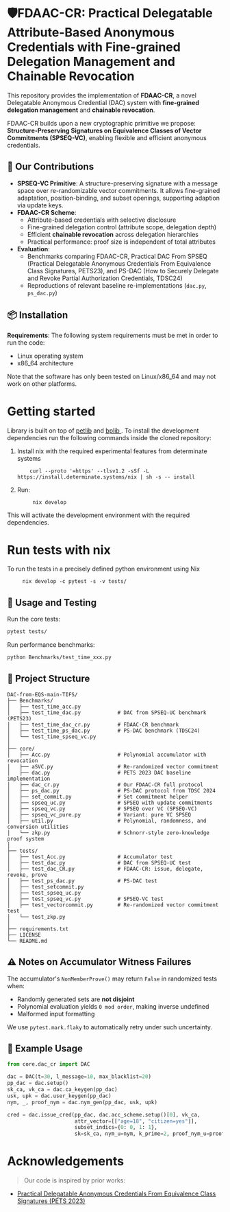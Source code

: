 # 🛡️FDAAC-CR: Practical Delegatable Attribute-Based Anonymous Credentials with Fine-grained Delegation Management and Chainable Revocation

This repository provides the implementation of **FDAAC-CR**, a novel Delegatable Anonymous Credential (DAC) system with **fine-grained delegation management** and **chainable revocation**.

FDAAC-CR builds upon a new cryptographic primitive we propose: **Structure-Preserving Signatures on Equivalence Classes of Vector Commitments (SPSEQ-VC)**, enabling flexible and efficient anonymous credentials.


## 🔬 Our Contributions

- **SPSEQ-VC Primitive**: A structure-preserving signature with a message space over re-randomizable vector commitments. It allows fine-grained adaptation, position-binding, and subset openings, supporting adaption via update keys.
- **FDAAC-CR Scheme**:
  - Attribute-based credentials with selective disclosure
  - Fine-grained delegation control (attribute scope, delegation depth)
  - Efficient **chainable revocation** across delegation hierarchies
  - Practical performance: proof size is independent of total attributes
- **Evaluation**:
  - Benchmarks comparing FDAAC-CR, Practical DAC From SPSEQ (Practical Delegatable Anonymous Credentials From Equivalence Class Signatures, PETS23), and PS-DAC (How to Securely Delegate and Revoke Partial  Authorization Credentials, TDSC24)
  - Reproductions of relevant baseline re-implementations (`dac.py`, `ps_dac.py`)

## 📦 Installation


**Requirements**:
The following system requirements must be met in order to run the code:

- Linux operating system
- x86_64 architecture

Note that the software has only been tested on Linux/x86_64 and may not work on other platforms.

#  Getting started
Library is built on top of [petlib](https://github.com/gdanezis/petlib) and [bplib ](https://github.com/gdanezis/bplib). To install the development dependencies run the following commands inside the cloned repository:

1. Install nix with the required experimental features from determinate systems

           curl --proto '=https' --tlsv1.2 -sSf -L https://install.determinate.systems/nix | sh -s -- install
    
2. Run: 
            
            nix develop

This will activate the development environment with the required dependencies.

# Run tests with nix

To run the tests in a precisely defined python environment using Nix 
         
         nix develop -c pytest -s -v tests/


## 🧪 Usage and Testing

Run the core tests:
```bash
pytest tests/
```

Run performance benchmarks:
```bash
python Benchmarks/test_time_xxx.py
```

## 📁 Project Structure

```
DAC-from-EQS-main-TIFS/
├── Benchmarks/
│   ├── test_time_acc.py
│   ├── test_time_dac.py            # DAC from SPSEQ-UC benchmark (PETS23)
│   ├── test_time_dac_cr.py         # FDAAC-CR benchmark
│   ├── test_time_ps_dac.py         # PS-DAC benchmark (TDSC24)
│   └── test_time_spseq_vc.py
│
├── core/
│   ├── Acc.py                      # Polynomial accumulator with revocation
│   ├── aSVC.py                     # Re-randomized vector commitment
│   ├── dac.py                      # PETS 2023 DAC baseline implementation
│   ├── dac_cr.py                   # Our FDAAC-CR full protocol
│   ├── ps_dac.py                   # PS-DAC protocol from TDSC 2024
│   ├── set_commit.py               # Set commitment helper
│   ├── spseq_uc.py                 # SPSEQ with update commitments
│   ├── spseq_vc.py                 # SPSEQ over VC (SPSEQ-VC)
│   ├── spseq_vc_pure.py            # Variant: pure VC SPSEQ
│   ├── util.py                     # Polynomial, randomness, and conversion utilities
│   └── zkp.py                      # Schnorr-style zero-knowledge proof system
│
├── tests/
│   ├── test_Acc.py                 # Accumulator test
│   ├── test_dac.py                 # DAC from SPSEQ-UC test
│   ├── test_dac_CR.py              # FDAAC-CR: issue, delegate, revoke, prove
│   ├── test_ps_dac.py              # PS-DAC test
│   ├── test_setcommit.py
│   ├── test_spseq_uc.py
│   ├── test_spseq_vc.py            # SPSEQ-VC test
│   ├── test_vectorcommit.py        # Re-randomized vector commitment test
│   └── test_zkp.py
│
├── requirements.txt
├── LICENSE
└── README.md
```

## ⚠️ Notes on Accumulator Witness Failures

The accumulator's `NonMemberProve()` may return `False` in randomized tests when:
- Randomly generated sets are **not disjoint**
- Polynomial evaluation yields `0 mod order`, making inverse undefined
- Malformed input formatting

We use `pytest.mark.flaky` to automatically retry under such uncertainty.

## 🧠 Example Usage
```python
from core.dac_cr import DAC

dac = DAC(t=30, l_message=10, max_blacklist=20)
pp_dac = dac.setup()
sk_ca, vk_ca = dac.ca_keygen(pp_dac)
usk, upk = dac.user_keygen(pp_dac)
nym, _, proof_nym = dac.nym_gen(pp_dac, usk, upk)

cred = dac.issue_cred(pp_dac, dac.acc_scheme.setup()[0], vk_ca,
                      attr_vector=[["age=18", "citizen=yes"]],
                      subset_indics={0: 0, 1: 1},
                      sk=sk_ca, nym_u=nym, k_prime=2, proof_nym_u=proof_nym)
```

# Acknowledgements

> Our code is inspired by prior works:
- [Practical Delegatable Anonymous Credentials From Equivalence Class Signatures (PETS 2023)](https://petsymposium.org/popets/2023/popets-2023-0093.pdf)
